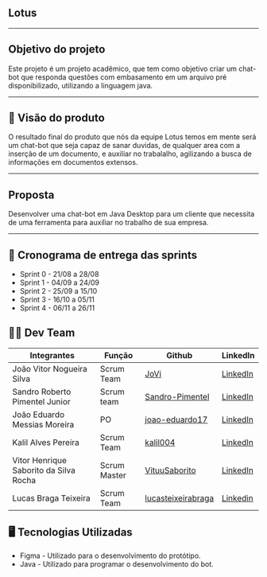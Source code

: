 ## Lotus
---
## Objetivo do projeto

Este projeto é um projeto acadêmico, que tem como objetivo criar um chat-bot que responda questões com embasamento em um arquivo pré disponibilizado, utilizando a linguagem java.

---

## 📌 Visão do produto

O resultado final do produto que nós da equipe Lotus temos em mente será um chat-bot que seja capaz de sanar duvidas, de qualquer area com a inserção de um documento, e auxiliar no trabalalho, agilizando a busca de informações em documentos extensos.
 
---
## Proposta

Desenvolver uma chat-bot em Java Desktop para um cliente que necessita de uma ferramenta para auxiliar no trabalho de sua empresa.

---


## 📆 Cronograma de entrega das sprints


+ Sprint 0 - 21/08 a 28/08
+ Sprint 1 - 04/09 a 24/09
+ Sprint 2 - 25/09 a 15/10
+ Sprint 3 - 16/10 a 05/11
+ Sprint 4 - 06/11 a 26/11


## 👨‍💻 Dev Team
|Integrantes|Função|Github|LinkedIn|
| --------- | ---- | ---- |--------|
|João Vitor Nogueira Silva|Scrum Team|[JoVi](https://github.com/JoViHamets)|[LinkedIn](https://br.linkedin.com/in/joão-vitor-bab504279/)|
|Sandro Roberto Pimentel Junior|Scrum team|[Sandro-Pimentel](https://github.com/Sandro-Pimentel)|[LinkedIn](https://br.linkedin.com/in/sandro-roberto-pimentel-junior-1287a3254)|
|João Eduardo Messias Moreira|PO|[joao-eduardo17](https://github.com/joao-eduardo17)|[LinkedIn](https://br.linkedin.com/in/jo%C3%A3o-eduardo-a3019125b)|
|Kalil Alves Pereira|Scrum Team|[kalil004](https://github.com/kalil004)|[LinkedIn](https://www.linkedin.com/in/kalil-alves-381633270/)|
|Vitor Henrique Saborito da Silva Rocha|Scrum Master|[VituuSaborito](https://github.com/VituuSaborito)|[LinkedIn](https://br.linkedin.com/in/vitor-henrique-saborito-216219268)|
|Lucas Braga Teixeira|Scrum Team|[lucasteixeirabraga](https://github.com/lucasteixeirabraga)|[Linkedin](https://www.linkedin.com/in/lucas-braga-teixeira-64b37b216)|



## 🖥 Tecnologias Utilizadas
+ Figma - Utilizado para o desenvolvimento do protótipo.
+ Java - Utilizado para programar o desenvolvimento do bot.
 
